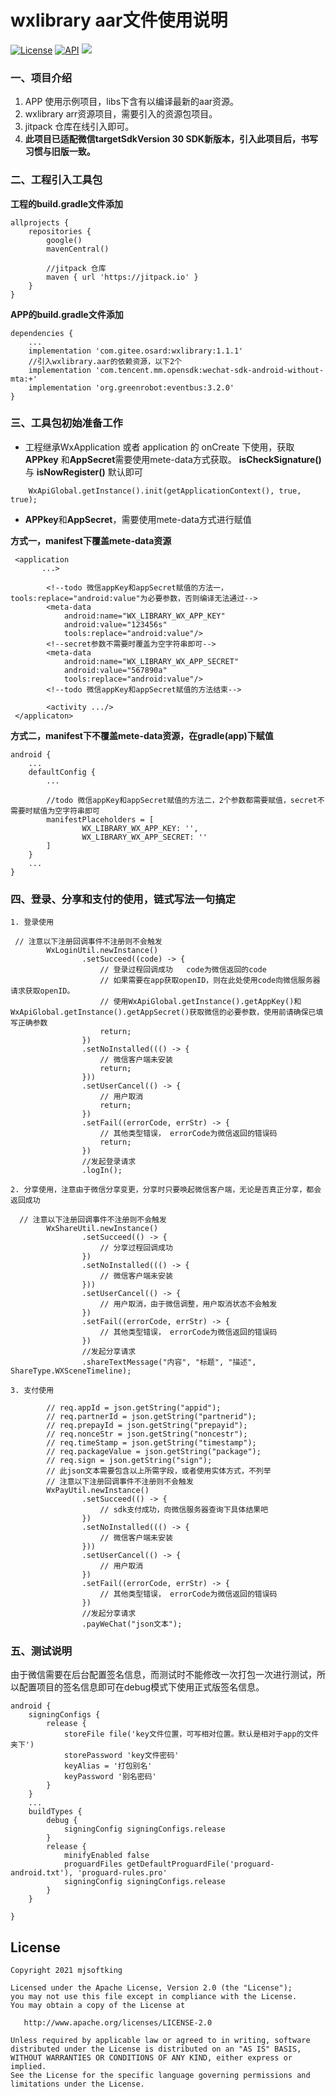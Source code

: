 # wxlibrary aar文件使用说明
[![License](https://img.shields.io/badge/License%20-Apache%202-337ab7.svg)](https://www.apache.org/licenses/LICENSE-2.0)
[![API](https://img.shields.io/badge/API-16%2B-brightgreen.svg?style=flat)](https://android-arsenal.com/api?level=16)
[![](https://jitpack.io/v/com.gitee.osard/wxlibrary.svg)](https://jitpack.io/#com.gitee.osard/wxlibrary)
### 一、项目介绍
1. APP 使用示例项目，libs下含有以编译最新的aar资源。
2. wxlibrary arr资源项目，需要引入的资源包项目。
3. jitpack 仓库在线引入即可。
4.  **此项目已适配微信targetSdkVersion 30 SDK新版本，引入此项目后，书写习惯与旧版一致。** 

### 二、工程引入工具包
**工程的build.gradle文件添加** 

```
allprojects {
    repositories {
        google()
        mavenCentral()

        //jitpack 仓库
        maven { url 'https://jitpack.io' }
    }
}
```

**APP的build.gradle文件添加** 
```
dependencies {
    ...
    implementation 'com.gitee.osard:wxlibrary:1.1.1'
    //引入wxlibrary.aar的依赖资源，以下2个
    implementation 'com.tencent.mm.opensdk:wechat-sdk-android-without-mta:+'
    implementation 'org.greenrobot:eventbus:3.2.0'
}
```

### 三、工具包初始准备工作
* 工程继承WxApplication 或者 application 的 onCreate 下使用，获取 **APPkey** 和**AppSecret**需要使用mete-data方式获取。
    **isCheckSignature()** 与 **isNowRegister()** 默认即可
```
    WxApiGlobal.getInstance().init(getApplicationContext(), true, true);
```
* **APPkey**和**AppSecret**，需要使用mete-data方式进行赋值 

**方式一，manifest下覆盖mete-data资源** 

```
 <application
       ...>

        <!--todo 微信appKey和appSecret赋值的方法一，tools:replace="android:value"为必要参数，否则编译无法通过-->
        <meta-data
            android:name="WX_LIBRARY_WX_APP_KEY"
            android:value="123456s"
            tools:replace="android:value"/>
        <!--secret参数不需要时覆盖为空字符串即可-->
        <meta-data
            android:name="WX_LIBRARY_WX_APP_SECRET"
            android:value="567890a"
            tools:replace="android:value"/>
        <!--todo 微信appKey和appSecret赋值的方法结束-->

        <activity .../>
 </applicaton>
```
**方式二，manifest下不覆盖mete-data资源，在gradle(app)下赋值** 

```
android {
    ...
    defaultConfig {
        ...

        //todo 微信appKey和appSecret赋值的方法二，2个参数都需要赋值，secret不需要时赋值为空字符串即可
        manifestPlaceholders = [
                WX_LIBRARY_WX_APP_KEY: '',
                WX_LIBRARY_WX_APP_SECRET: ''
        ]
    }
    ...
}
```

### 四、登录、分享和支付的使用，链式写法一句搞定
```
1. 登录使用

 // 注意以下注册回调事件不注册则不会触发
        WxLoginUtil.newInstance()
                .setSucceed((code) -> {
                    // 登录过程回调成功   code为微信返回的code
                    // 如果需要在app获取openID，则在此处使用code向微信服务器请求获取openID。
                    // 使用WxApiGlobal.getInstance().getAppKey()和WxApiGlobal.getInstance().getAppSecret()获取微信的必要参数，使用前请确保已填写正确参数
                    return;
                })
                .setNoInstalled((() -> {
                    // 微信客户端未安装
                    return;
                }))
                .setUserCancel(() -> {
                    // 用户取消
                    return;
                })
                .setFail((errorCode, errStr) -> {
                    // 其他类型错误， errorCode为微信返回的错误码
                    return;
                })
                //发起登录请求
                .logIn();
```

```
2. 分享使用，注意由于微信分享变更，分享时只要唤起微信客户端，无论是否真正分享，都会返回成功

  // 注意以下注册回调事件不注册则不会触发
        WxShareUtil.newInstance()
                .setSucceed(() -> {
                    // 分享过程回调成功
                })
                .setNoInstalled((() -> {
                    // 微信客户端未安装
                }))
                .setUserCancel(() -> {
                    // 用户取消，由于微信调整，用户取消状态不会触发
                })
                .setFail((errorCode, errStr) -> {
                    // 其他类型错误， errorCode为微信返回的错误码
                })
                //发起分享请求
                .shareTextMessage("内容", "标题", "描述", ShareType.WXSceneTimeline);
```

```
3. 支付使用

        // req.appId = json.getString("appid");
        // req.partnerId = json.getString("partnerid");
        // req.prepayId = json.getString("prepayid");
        // req.nonceStr = json.getString("noncestr");
        // req.timeStamp = json.getString("timestamp");
        // req.packageValue = json.getString("package");
        // req.sign = json.getString("sign");
        // 此json文本需要包含以上所需字段，或者使用实体方式，不列举
        // 注意以下注册回调事件不注册则不会触发
        WxPayUtil.newInstance()
                .setSucceed(() -> {
                    // sdk支付成功，向微信服务器查询下具体结果吧
                })
                .setNoInstalled((() -> {
                    // 微信客户端未安装
                }))
                .setUserCancel(() -> {
                    // 用户取消
                })
                .setFail((errorCode, errStr) -> {
                    // 其他类型错误， errorCode为微信返回的错误码
                })
                //发起分享请求
                .payWeChat("json文本");
```
### 五、测试说明
由于微信需要在后台配置签名信息，而测试时不能修改一次打包一次进行测试，所以配置项目的签名信息即可在debug模式下使用正式版签名信息。
```
android {
    signingConfigs {
        release {
            storeFile file('key文件位置，可写相对位置。默认是相对于app的文件夹下')
            storePassword 'key文件密码'
            keyAlias = '打包别名'
            keyPassword '别名密码'
        }
    }
    ...
    buildTypes {
        debug {
            signingConfig signingConfigs.release
        }
        release {
            minifyEnabled false
            proguardFiles getDefaultProguardFile('proguard-android.txt'), 'proguard-rules.pro'
            signingConfig signingConfigs.release
        }
    }

}
```

License
-------

    Copyright 2021 mjsoftking

    Licensed under the Apache License, Version 2.0 (the "License");
    you may not use this file except in compliance with the License.
    You may obtain a copy of the License at

       http://www.apache.org/licenses/LICENSE-2.0

    Unless required by applicable law or agreed to in writing, software
    distributed under the License is distributed on an "AS IS" BASIS,
    WITHOUT WARRANTIES OR CONDITIONS OF ANY KIND, either express or implied.
    See the License for the specific language governing permissions and
    limitations under the License.


